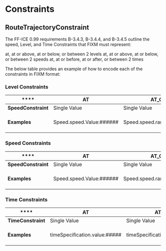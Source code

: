 # Constraints 

## RouteTrajectoryConstraint

The FF-ICE 0.99 requirements B-3.4.3, B-3.4.4, and B-3.4.5 outline the speed, Level, and Time Constraints that FIXM must represent:

at, at or above, at or below, or between 2 levels
at, at or above, at or below, or between 2 speeds
at, at or before, at or after, or between 2 times

The below table provides an example of how to encode each of the constraints in FIXM format:

### Level Constraints
| ****                | **AT**                   | **AT_OR_GREATER**                   | **AT_OR_LESS**                      | **BETWEEN**                                                                       |
|---------------------|--------------------------|-------------------------------------|-------------------------------------|-----------------------------------------------------------------------------------|
| **SpeedConstraint** | Single Value             | Single Value                        | Single Value                        | Value 1 to Value 2                                                                |
| **Examples**        | Speed.speed.Value:###### | Speed.speed.range.lowerBound:###### | Speed.speed.range.upperBound:###### | Speed.speed.range.upperBound:######<br>and<br>Speed.speed.range.lowerBound:###### |

### Speed Constraints

| ****                | **AT**                   | **AT_OR_GREATER**                   | **AT_OR_LESS**                      | **BETWEEN**                                                                       |
|---------------------|--------------------------|-------------------------------------|-------------------------------------|-----------------------------------------------------------------------------------|
| **SpeedConstraint** | Single Value             | Single Value                        | Single Value                        | Value 1 to Value 2                                                                |
| **Examples**        | Speed.speed.Value:###### | Speed.speed.range.lowerBound:###### | Speed.speed.range.upperBound:###### | Speed.speed.range.upperBound:######<br>and<br>Speed.speed.range.lowerBound:###### |

### Time Constraints

| ****               | **AT**                        | **AT_OR_AFTER**                        | **AT_OR_BEFORE**                     | **BETWEEN**                                                                           |
|--------------------|-------------------------------|----------------------------------------|--------------------------------------|---------------------------------------------------------------------------------------|
| **TimeConstraint** | Single Value                  | Single Value                           | Single Value                         | Value 1 to Value 2                                                                    |
| **Examples**       | timeSpecification.value:##### | timeSpecification.range.earliest:##### | timeSpecification.range.latest:##### | timeSpecification.range.earliest:#####<br>and<br>timeSpecification.range.latest:##### |
